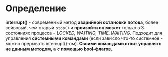# Определение
**interrupt()** - современный метод **аварийной остановки потока**, более сейвовый, чем старый `stop()` и **произойти он может** только в 3 состояниях процесса - *LOCKED, WAITING, TIME_WAITING*. Подходит для управления **системными командами** (если зависло что-то системное - можно прерывать interrupt()-ом). **Своими командами стоит управлять не данным методом, а с помощью bool-флагов.**